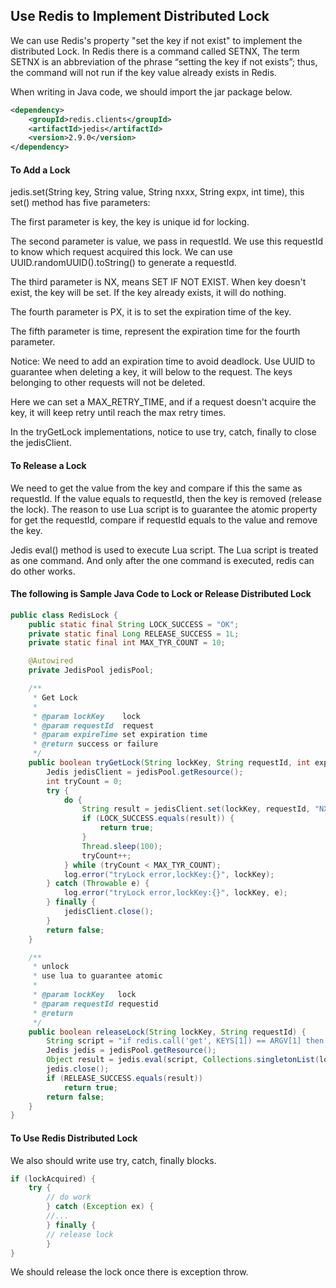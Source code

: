 ## Use Redis to Implement Distributed Lock

We can use Redis's property "set the key if not exist" to implement the distributed Lock. In Redis there is a command called SETNX, The term SETNX is an abbreviation of the phrase “setting the key if not exists”; thus, the command will not run if the key value already exists in Redis.

When writing in Java code, we should import the jar package below.

```xml
<dependency>
    <groupId>redis.clients</groupId>
    <artifactId>jedis</artifactId>
    <version>2.9.0</version>
</dependency>
```

#### To Add a Lock
jedis.set(String key, String value, String nxxx, String expx, int time), this set() method has five parameters:

The first parameter is key, the key is unique id for locking.

The second parameter is value, we pass in requestId. We use this requestId to know which request acquired this lock. We can use UUID.randomUUID().toString() to generate a requestId.

The third parameter is NX, means SET IF NOT EXIST. When key doesn't exist, the key will be set. If the key already exists, it will do nothing.

The fourth parameter is PX, it is to set the expiration time of the key.

The fifth parameter is time, represent the expiration time for the fourth parameter.

Notice: We need to add an expiration time to avoid deadlock.  Use UUID to guarantee when deleting a key, it will below to the request. The keys belonging to other requests will not be deleted.

Here we can set a MAX_RETRY_TIME, and if a request doesn't acquire the key, it will keep retry until reach the max retry times.

In the tryGetLock implementations, notice to use try, catch, finally to close the jedisClient.
#### To Release a Lock

We need to get the value from the key and compare if this the same as requestId. If the value equals to requestId, then the key is removed (release the lock). The reason to use Lua script is to guarantee the atomic property for get the requestId, compare if requestId equals to the value and remove the key.

Jedis eval() method is used to execute Lua script. The Lua script is treated as one command. And only after the one command is executed, redis can do other works.

#### The following is Sample Java Code to Lock or Release Distributed Lock

```java
public class RedisLock {
    public static final String LOCK_SUCCESS = "OK";
    private static final Long RELEASE_SUCCESS = 1L;
    private static final int MAX_TYR_COUNT = 10;

    @Autowired
    private JedisPool jedisPool;

    /**
     * Get Lock
     *
     * @param lockKey    lock
     * @param requestId  request
     * @param expireTime set expiration time
     * @return success or failure
     */
    public boolean tryGetLock(String lockKey, String requestId, int expireTime) {
        Jedis jedisClient = jedisPool.getResource();
        int tryCount = 0;
        try {
            do {
                String result = jedisClient.set(lockKey, requestId, "NX", "PX", expireTime);
                if (LOCK_SUCCESS.equals(result)) {
                    return true;
                }
                Thread.sleep(100);
                tryCount++;
            } while (tryCount < MAX_TYR_COUNT);
            log.error("tryLock error,lockKey:{}", lockKey);
        } catch (Throwable e) {
            log.error("tryLock error,lockKey:{}", lockKey, e);
        } finally {
            jedisClient.close();
        }
        return false;
    }

    /**
     * unlock
     * use lua to guarantee atomic
     *
     * @param lockKey   lock
     * @param requestId requestid
     * @return
     */
    public boolean releaseLock(String lockKey, String requestId) {
        String script = "if redis.call('get', KEYS[1]) == ARGV[1] then return redis.call('del', KEYS[1]) else return 0 end";
        Jedis jedis = jedisPool.getResource();
        Object result = jedis.eval(script, Collections.singletonList(lockKey), Collections.singletonList(requestId));
        jedis.close();
        if (RELEASE_SUCCESS.equals(result))
            return true;
        return false;
    }
}
```
#### To Use Redis Distributed Lock

We also should write use try, catch, finally blocks.
```java
if (lockAcquired) {
    try {
        // do work 
        } catch (Exception ex) {
        //...
        } finally {
        // release lock
        }
}
```

We should release the lock once there is exception throw.


